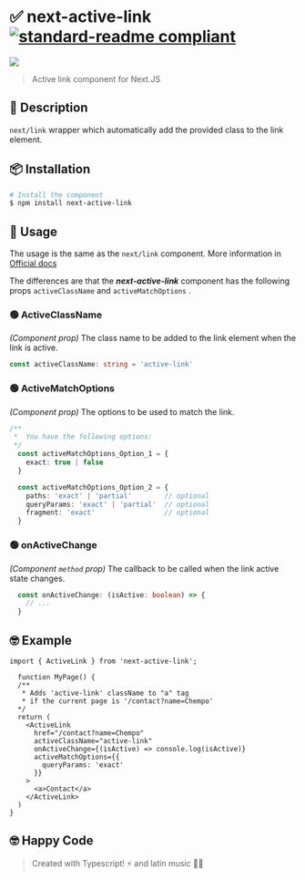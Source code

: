 # ✅ next-active-link [![standard-readme compliant](https://img.shields.io/badge/readme%20style-standard-brightgreen.svg?style=flat-square)](https://github.com/RichardLitt/standard-readme)
<img src="https://img.shields.io/npm/v/next-active-link?style=for-the-badge" />

> Active link component for Next.JS

## 🔖 Description
`next/link` wrapper which automatically add the provided class to the link element.

## 📦 Installation
```zsh
# Install the component
$ npm install next-active-link
```

## 🚀 Usage
The usage is the same as the `next/link` component. More information in [Official docs](https://nextjs.org/docs/api-reference/next/link)

The differences are that the _**next-active-link**_ component has the following props `activeClassName` and `activeMatchOptions` .

### 🟢 ActiveClassName
_(Component prop)_ The class name to be added to the link element when the link is active.
```ts
const activeClassName: string = 'active-link'
```

### 🟢 ActiveMatchOptions
_(Component prop)_ The options to be used to match the link.
```ts
/**
 *  You have the following options:
 */
  const activeMatchOptions_Option_1 = {
    exact: true | false
  }

  const activeMatchOptions_Option_2 = {
    paths: 'exact' | 'partial'        // optional
    queryParams: 'exact' | 'partial'  // optional
    fragment: 'exact'                 // optional
  }
```

### 🟢 onActiveChange
_(Component `method` prop)_ The callback to be called when the link active state changes.
```ts
  const onActiveChange: (isActive: boolean) => {
    // ...
  }
```

## 🤓 Example
```tsx
import { ActiveLink } from 'next-active-link';

  function MyPage() {
  /**
   * Adds 'active-link' className to "a" tag
   * if the current page is '/contact?name=Chempo'
  */
  return (
    <ActiveLink
      href="/contact?name=Chempo"
      activeClassName="active-link"
      onActiveChange={(isActive) => console.log(isActive)}
      activeMatchOptions={{
        queryParams: 'exact'
      }}
    >
      <a>Contact</a>
    </ActiveLink>
  )
}
```

## 🤓 Happy Code

> Created with Typescript! ⚡ and latin music 🎺🎵
